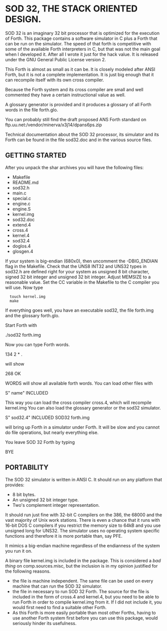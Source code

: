 # SOD 32, THE STACK ORIENTED DESIGN.

SOD 32 is an imaginary 32 bit processor that is optimized for the execution
of Forth. This package contains a software simulator in C plus a Forth that
can be run on the simulator. The speed of that forth is competitive with
some of the available Forth interpreters in C, but that was not the main
goal when I developed it. After all I wrote it just for the hack value.
It is released under the GNU General Public License version 2.

This Forth is almost as small as it can be. It is closely modeled after ANSI
Forth, but it is not a complete implementation. It is just big enough that
it can recompile itself with its own cross compiler. 

Because the Forth system and its cross compiler are small and well commented
they have a certain instructional value as well.

A glossary generator is provided and it produces a glossary of all Forth
words in the file forth.glo.

You can probably still find the draft proposed ANS Forth standard on
   ftp.uu.net:/vendor/minerva/x3j14/dpans6ps.zip

Technical documentation about the SOD 32 processor, its simulator and
its Forth can be found in the file sod32.doc and in the various source
files.

## GETTING STARTED

After you unpack the shar archives you will have the following files:
* Makefile
* README.md
* sod32.h
* main.c
* special.c
* engine.c
* engine.S
* kernel.img
* sod32.doc
* extend.4
* cross.4
* kernel.4
* sod32.4
* doglos.4
* glosgen.4

If your system is big-endian (680x0), then uncomment the -DBIG_ENDIAN flag
in the Makefile. Check that the UNS8 INT32 and UNS32 types in sod32.h are 
defined right for your system as unsigned 8 bit character, signed 32 bit
integer and unsigned 32 bit integer. Adjust MEMSIZE to a reasonable value.
Set the CC variable in the Makefile to the C compiler you will use. 
Now type 
```  
  touch kernel.img
  make
```

If everything goes well, you have an executable sod32, the file forth.img
and the glossary forth.glo.

Start Forth with

 ./sod32 forth.img

Now you can type Forth words. 

134 2 * .

will show 

268 OK

WORDS will show all available forth words.
You can load other files with

S" name" INCLUDED

This way you can load the cross compiler cross.4, which will recompile
kernel.img You can also load the glossary generator or the sod32 simulator.

S" sod32.4" INCLUDED
SOD32 forth.img

will bring up Forth in a simulator under Forth. It will be slow and you
cannot do file operations, but nearly everything else.

You leave SOD 32 Forth by typing

BYE

## PORTABILITY

The SOD 32 simulator is written in ANSI C. It should run on any platform
that provides:
  - 8 bit bytes.
  - An unsigned 32 bit integer type.
  - Two's complement integer representation.

It should run just fine with 32-bit C compilers on the 386, the 68000 and the
vast majority of Unix work stations. There is even a chance that it runs
with 16-bit DOS C compilers if you restrict the memory size to 64kB and you
use unsigned long for UNS32. The simulator uses no operating system specific
functions and therefore it is more portable than, say PFE.

It mimics a big-endian machine regardless of the endianness of the system
you run it on. 

A binary file kernel.img is included in the package. This is considered a
_bad thing_ on comp.sources.misc, but the inclusion is in my opinion
justified for the following reasons.
* the file is machine independent. The same file can be used on every
  machine that can run the SOD 32 simulator.
* the file in necessary to run SOD 32 Forth. The source for the file is
  included in the form of cross.4 and kernel.4, but you need to be able
  to run Forth in order to compile kernel.img from it. If I did not 
  include it, you would first need to find a suitable other Forth.
* As this Forth is more easily portable than most other Forths, having
  to use another Forth system first before you can use this package,
  would seriously hinder its usefulness.

  
